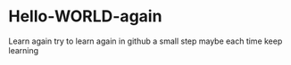 # Hello-WORLD-again
Learn again
try to learn again in github
a small step maybe each time
keep learning

